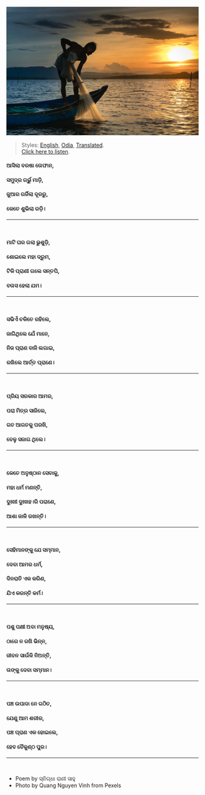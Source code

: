 ![](assets/img/man-on-boat-holding-white-mesh-fishing-net-2131904.jpg)

> Styles: [English](README.md), [Odia](Odia.md), [Translated](Translated.md).<br>
> [Click here to listen](https://soundcloud.com/teachersnigdha/all-are-our-own).

#### ଆସିଲା ବରଷା ତୋଫାନ,
#### ସମୁଦ୍ର ଗର୍ଭୁୁ ମାଡ଼ି,
#### ଜୁଆର ଗର୍ଜିଲା ଦୂରରୁ,
#### କେତେ ଶୁଭିଲା ରଡ଼ି।
***
<br>

#### ମାଟି ଘର ଗଲା ଭୁଶୁଡ଼ି,
#### ଶୋଇଲେ ମହା ଦ୍ରୁମ,
#### ଟିକି ପ୍ରାଣୀ ଗଲେ ସନ୍ତପି,
#### ବତାସ ହେଲା ଯମ।
***
<br>

#### ସଭିଏଁ ଚକିତେ ରହିଲେ,
#### ଜାଗିଥିଲେ ଯେଁ ମାନେ,
#### ନିଜ ପ୍ରାଣ ବାଜି ଲଗାଇ,
#### ରଖିଲେ ଆର୍ତ୍ତ ପ୍ରାଣେ।
***
<br>

#### ପ୍ରିୟ ସରକାର ଆମର,
#### ପରା ମିତ୍ର ସାଜିଲେ,
#### ଗତ ଆଗତକୁ ପରଖି,
#### ବେଳୁ ସଜାଗ ଥିଲେ।
***
<br>

#### କେତେ ଅନୁଷ୍ଠାନ ସେବାକୁ,
#### ମହା ଧର୍ମ ମଣନ୍ତି,
#### ଦୁଃଖୀ ଦୁଃଖହ।ରି ପରାଣେ,
#### ଆଶା ଜାଳି ରଖନ୍ତି।
***
<br>

#### ସେହିମାନଙ୍କୁ ଯେ ସମ୍ମାନ,
#### ଦେବା ଆମର ଧର୍ମ,
#### ଦିନରାତି ଏକ କରିଣ,
#### ଯିଏ କରନ୍ତି କର୍ମ।
***
<br>

#### ପଶୁ ପକ୍ଷୀ ଅବା ମନୁଷ୍ୟ,
#### ଠାରେ ନ ରଖି ଭିନ୍ନ,
#### ଜୀବନ ସାଉଁଳି ନିଅନ୍ତି,
#### ତାଙ୍କୁ ଦେବା ସମ୍ମାନ।
***
<br>

#### ପଞ୍ଚ ଉପାଦା ନେ ଗଠିତ,
#### ଯେଣୁ ଆମ ଶରୀର,
#### ପଞ୍ଚ ପ୍ରାଣ ଏକ ହୋଇଲେ,
#### ହେବ ବୈକୁଣ୍ଠ ପୁର।
***
<br>

- Poem by ସ୍ନିଗ୍ଧା ରାଣୀ ସାହୁ
- Photo by Quang Nguyen Vinh from Pexels
